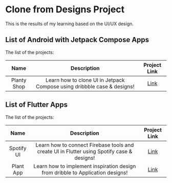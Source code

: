 # Clone from Designs Project
 This is the results of my learning based on the UI/UX design.

## List of Android with Jetpack Compose Apps
The list of the projects:

| Name      | Description  | Project Link  |
| :-: | :-: | :-: | 
| Planty Shop | Learn how to clone UI in Jetpack Compose using dribbble case & designs! | [Link](https://github.com/patriciafiona/Clone-From-Design-Projects/tree/main/Android%20with%20Jetpack%20Compose/Planty%20ShopI) | 

## List of Flutter Apps
The list of the projects:

| Name      | Description  | Project Link  |
| :-: | :-: | :-: | 
| Spotify UI | Learn how to connect Firebase tools and create UI in Flutter using Spotify case & designs! | [Link](https://github.com/patriciafiona/Flutter-Projects/tree/main/Flutter/Spotify%20UI) | 
| Plant App | Learn how to implement inspiration design from dribble to Application designs! | [Link](https://github.com/patriciafiona/Clone-From-Design-Projects/tree/main/Flutter/Plants%20App) | 
